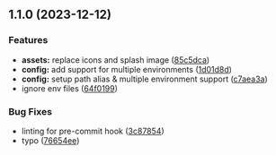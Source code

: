 ## 1.1.0 (2023-12-12)

### Features

- **assets:** replace icons and splash image ([85c5dca](https://github.com/hassancodess/jobspot-app/commit/85c5dca783efcf80dd8bdf8d27441b3a10b09962))
- **config:** add support for multiple environments ([1d01d8d](https://github.com/hassancodess/jobspot-app/commit/1d01d8d97789fa503282931709fce024a46f35a8))
- **config:** setup path alias & multiple environment support ([c7aea3a](https://github.com/hassancodess/jobspot-app/commit/c7aea3a92ba379395f43be786411caca1701308f))
- ignore env files ([64f0199](https://github.com/hassancodess/jobspot-app/commit/64f019941b663d734c28f38e2cda3c3a69c3d457))

### Bug Fixes

- linting for pre-commit hook ([3c87854](https://github.com/hassancodess/jobspot-app/commit/3c87854b0ee7b893d5f5cfe2883e8787f7fcc2ae))
- typo ([76654ee](https://github.com/hassancodess/jobspot-app/commit/76654eef9b26d93eeabf2f25af2b6f7a8623cd43))
